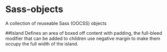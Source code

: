 # Sass-objects
A collection of reuseable Sass (OOCSS) objects

##Island
Defines an area of boxed off content with padding, the full-bleed modifier that can be added to 
children use negative margin to make them occupy the full width of the island.
